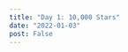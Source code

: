 ```yaml
---
title: "Day 1: 10,000 Stars"
date: "2022-01-03"
post: False
---
```


<canvas id="stars10k__canvas" width=600 height=600>

<script>
    const WIDTH = 600;
    const HEIGHT = 600;
    const DIM = WIDTH/23;

    const MTN_VERTICES = [
        [0, HEIGHT],
        [0, HEIGHT-10],
        [2*DIM, HEIGHT-15],
        [3*DIM, HEIGHT-17],
        [5*DIM, HEIGHT-20],
        [7*DIM, HEIGHT-40],
        [9*DIM, HEIGHT-40],
        [10*DIM, HEIGHT-50],
        [10.9*DIM, HEIGHT-50],
        [11*DIM, HEIGHT-52],
        [11*DIM, HEIGHT-70],
        [11.15*DIM, HEIGHT-75],
        [11.45*DIM, HEIGHT-77],
        [11.5*DIM, HEIGHT-80],
        [11.6*DIM, HEIGHT-78],
        [11.75*DIM, HEIGHT-80],
        [11.9*DIM, HEIGHT-73],
        [12*DIM, HEIGHT-70],
        [12.15*DIM, HEIGHT-45],
        [12.3*DIM, HEIGHT-50],
        [12.5*DIM, HEIGHT-45],
        [13*DIM, HEIGHT-45],
        [13.5*DIM, HEIGHT-30],
        [14*DIM, HEIGHT-30],
        [14.25*DIM, HEIGHT-35],
        [16*DIM, HEIGHT-25],
        [16.25*DIM, HEIGHT-30],
        [19*DIM, HEIGHT-20],
        [19.25*DIM, HEIGHT-25],
        [20*DIM, HEIGHT-18],
        [21*DIM, HEIGHT-18],
        [22*DIM, HEIGHT-10],
        [WIDTH, HEIGHT-10],
        [WIDTH, HEIGHT],
    ];

    const draw_ground = (ctx) => {
        class ContLine {
            constructor(ctx) {
                this.ctx = ctx;
            };
            init(x,y) {
                this.x = x; this.y = y;
                this.ctx.beginPath();
                this.ctx.moveTo(x,y);
            };
            point(x,y) {
                this.ctx.lineTo(this.x, this.y, x, y);
                this.x = x; this.y = y;
            };
            draw() {
                this.ctx.stroke();
            };
        };
        ctx.strokeStyle = 'rgb(255,255,255)';
        ctx.globalAlpha = 0.6;
        const line_drawer = new ContLine(ctx);
        line_drawer.init(MTN_VERTICES[0][0], MTN_VERTICES[0][1]);
        for (let i=1; i<MTN_VERTICES.length; ++i) {
            line_drawer.point(MTN_VERTICES[i][0], MTN_VERTICES[i][1]);
        }
        line_drawer.draw();
    };

    const draw_stars = (ctx) => {
        const draw_star = (ctx,x,y) => {
            ctx.fillRect(x,y,1,1);
        };

        const randn_bm = () => {
            //see https://stackoverflow.com/questions/25582882/javascript-math-random-normal-distribution-gaussian-bell-curve
            let u = 0, v = 0;
            while(u === 0) u = Math.random(); //Converting [0,1) to (0,1)
            while(v === 0) v = Math.random();
            let num = Math.sqrt( -2.0 * Math.log( u ) ) * Math.cos( 2.0 * Math.PI * v );
            num = num / 10.0 + 0.5; // Translate to 0 -> 1
            if (num > 1 || num < 0) return randn_bm() // resample between 0 and 1
            return num;
        }

        const test_occlude = (x,y) => {
            //don't show star if it would be behind the mountain
            //using Jordan Curve Theorem
            //see http://jeffreythompson.org/collision-detection/poly-point.php
            let collision = false;
            for (let i=0; i<MTN_VERTICES.length; ++i) {
                const x1=MTN_VERTICES[i][0], y1=MTN_VERTICES[i][1];
                const next = (i+1>=MTN_VERTICES.length) ? 0 : i+1;
                const x2=MTN_VERTICES[next][0], y2=MTN_VERTICES[next][1];
                if (
                    ((y1 >= y && y2 < y) || (y1 < y && y2 >= y)) &&
                    (x < (x2-x1) * (y-y1) / (y2-y1) + x1)
                ) {
                    collision = !collision;
                }
            }
            return collision;
        };

        ctx.fillStyle = 'rgb(255,255,255)';
        ctx.globalAlpha = 0.6;
        for (let i=0; i<5000; ++i) {
            const x = Math.floor(Math.random() * WIDTH);
            const y = Math.floor(Math.random() * HEIGHT);
            if (!test_occlude(x,y)) draw_star(ctx, x,y);
            else --i;
        }
        for (let i=0; i<5000; ++i) {
            let w = WIDTH;
            let y = Math.random();
            w = w*(y/2+0.5);
            const skew = (1-y)*50;
            const x = Math.floor(randn_bm() * w + WIDTH/2-w/2)+skew;
            y = Math.floor(y * HEIGHT);
            if (!test_occlude(x,y)) draw_star(ctx, x,y);
            else --i;
        }
    };

    //draw once
    const c = document.getElementById("stars10k__canvas");
    const ctx = c.getContext("2d");
    
    //black background
    ctx.globalAlpha = 1.0;
    ctx.clearRect(0, 0, c.clientWidth, c.clientHeight);
    ctx.fillStyle = 'rgba(0,0,0,1.0)';
    ctx.fillRect(0,0,c.clientWidth,c.clientHeight);

    draw_stars(ctx);
    draw_ground(ctx);

</script>